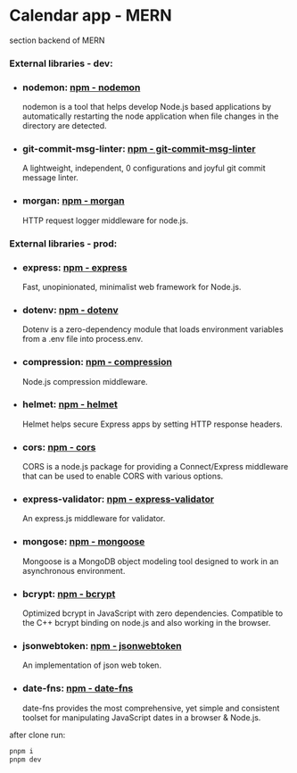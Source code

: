 # Calendar app - MERN

section backend of MERN

### External libraries - dev:

- ### nodemon: [npm - nodemon](https://www.npmjs.com/package/nodemon)
  nodemon is a tool that helps develop Node.js based applications by automatically restarting the node application when file changes in the directory are detected.
- ### git-commit-msg-linter: [npm - git-commit-msg-linter](https://www.npmjs.com/package/git-commit-msg-linter)
  A lightweight, independent, 0 configurations and joyful git commit message linter.
- ### morgan: [npm - morgan](https://www.npmjs.com/package/morgan)
  HTTP request logger middleware for node.js.

### External libraries - prod:

- ### express: [npm - express](https://www.npmjs.com/package/express)
  Fast, unopinionated, minimalist web framework for Node.js.
- ### dotenv: [npm - dotenv](https://www.npmjs.com/package/dotenv)
  Dotenv is a zero-dependency module that loads environment variables from a .env file into process.env.
- ### compression: [npm - compression](https://www.npmjs.com/package/compression)
  Node.js compression middleware.
- ### helmet: [npm - helmet](https://www.npmjs.com/package/helmet)
  Helmet helps secure Express apps by setting HTTP response headers.
- ### cors: [npm - cors](https://www.npmjs.com/package/cors)
  CORS is a node.js package for providing a Connect/Express middleware that can be used to enable CORS with various options.
- ### express-validator: [npm - express-validator](https://www.npmjs.com/package/express-validator)
  An express.js middleware for validator.
- ### mongose: [npm - mongoose](https://www.npmjs.com/package/mongoose)
  Mongoose is a MongoDB object modeling tool designed to work in an asynchronous environment.
- ### bcrypt: [npm - bcrypt](https://www.npmjs.com/package/bcryptjs)
  Optimized bcrypt in JavaScript with zero dependencies. Compatible to the C++ bcrypt binding on node.js and also working in the browser.
- ### jsonwebtoken: [npm - jsonwebtoken](https://www.npmjs.com/package/jsonwebtoken)
  An implementation of json web token.
- ### date-fns: [npm - date-fns](https://www.npmjs.com/package/date-fns)
  date-fns provides the most comprehensive, yet simple and consistent toolset
  for manipulating JavaScript dates in a browser & Node.js.

after clone run:

```sh
pnpm i
pnpm dev
```
